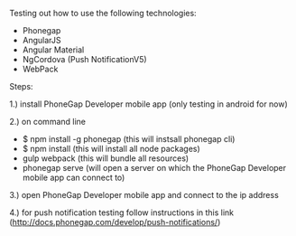 Testing out how to use the following technologies:

* Phonegap
* AngularJS
* Angular Material
* NgCordova (Push NotificationV5)
* WebPack


Steps:

1.) install PhoneGap Developer mobile app (only testing in android for now)

2.) on command line

  * $ npm install -g phonegap (this will instsall phonegap cli)
  * $ npm install (this will install all node packages)
  * gulp webpack (this will bundle all resources)
  * phonegap serve (will open a server on which the PhoneGap Developer mobile app can connect to)
  
3.) open PhoneGap Developer mobile app and connect to the ip address

4.) for push notification testing follow instructions in this link (http://docs.phonegap.com/develop/push-notifications/)

